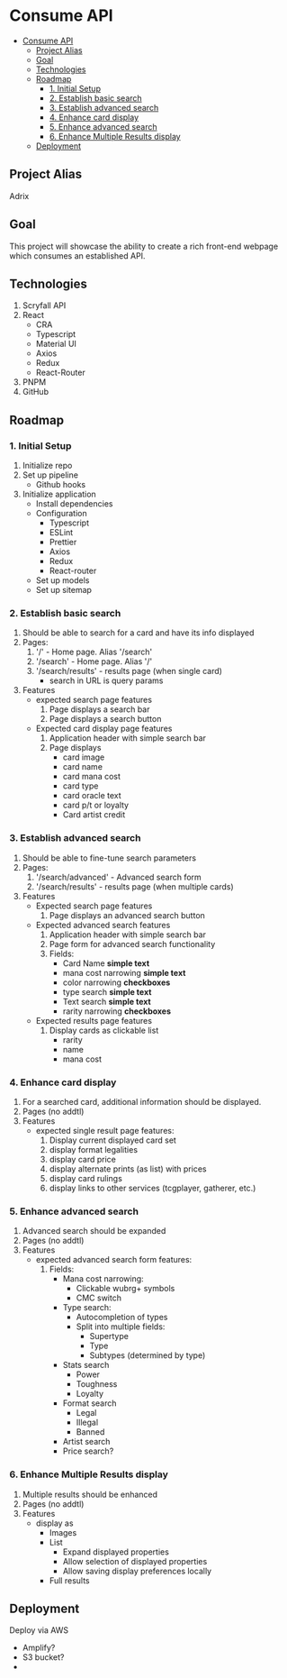 # Consume API

- [Consume API](#consume-api)
  - [Project Alias](#project-alias)
  - [Goal](#goal)
  - [Technologies](#technologies)
  - [Roadmap](#roadmap)
    - [1. Initial Setup](#1-initial-setup)
    - [2. Establish basic search](#2-establish-basic-search)
    - [3. Establish advanced search](#3-establish-advanced-search)
    - [4. Enhance card display](#4-enhance-card-display)
    - [5. Enhance advanced search](#5-enhance-advanced-search)
    - [6. Enhance Multiple Results display](#6-enhance-multiple-results-display)
  - [Deployment](#deployment)

## Project Alias

Adrix

## Goal

This project will showcase the ability to create a rich front-end webpage which consumes an established API.

## Technologies

1. Scryfall API
2. React
   - CRA
   - Typescript
   - Material UI
   - Axios
   - Redux
   - React-Router
3. PNPM
4. GitHub

## Roadmap

### 1. Initial Setup

1. Initialize repo
2. Set up pipeline
   - Github hooks
3. Initialize application
   - Install dependencies
   - Configuration
     - Typescript
     - ESLint
     - Prettier
     - Axios
     - Redux
     - React-router
   - Set up models
   - Set up sitemap

### 2. Establish basic search

1. Should be able to search for a card and have its info displayed
2. Pages:
   1. '/' - Home page. Alias '/search'
   2. '/search' - Home page. Alias '/'
   3. '/search/results' - results page (when single card)
      - search in URL is query params
3. Features
   - expected search page features
     1. Page displays a search bar
     2. Page displays a search button
   - Expected card display page features
     1. Application header with simple search bar
     2. Page displays
        - card image
        - card name
        - card mana cost
        - card type
        - card oracle text
        - card p/t or loyalty
        - Card artist credit

### 3. Establish advanced search

1. Should be able to fine-tune search parameters
2. Pages:
   1. '/search/advanced' - Advanced search form
   2. '/search/results' - results page (when multiple cards)
3. Features
   - Expected search page features
     1. Page displays an advanced search button
   - Expected advanced search features
     1. Application header with simple search bar
     2. Page form for advanced search functionality
     3. Fields:
        - Card Name **simple text**
        - mana cost narrowing **simple text**
        - color narrowing **checkboxes**
        - type search **simple text**
        - Text search **simple text**
        - rarity narrowing **checkboxes**
   - Expected results page features
     1. Display cards as clickable list
        - rarity
        - name
        - mana cost

### 4. Enhance card display

1. For a searched card, additional information should be displayed.
2. Pages (no addtl)
3. Features
   - expected single result page features:
     1. Display current displayed card set
     2. display format legalities
     3. display card price
     4. display alternate prints (as list) with prices
     5. display card rulings
     6. display links to other services (tcgplayer, gatherer, etc.)

### 5. Enhance advanced search

1. Advanced search should be expanded
2. Pages (no addtl)
3. Features
   - expected advanced search form features:
     1. Fields:
        - Mana cost narrowing:
          - Clickable wubrg+ symbols
          - CMC switch
        - Type search:
          - Autocompletion of types
          - Split into multiple fields:
            - Supertype
            - Type
            - Subtypes (determined by type)
        - Stats search
          - Power
          - Toughness
          - Loyalty
        - Format search
          - Legal
          - Illegal
          - Banned
        - Artist search
        - Price search?

### 6. Enhance Multiple Results display

1. Multiple results should be enhanced
2. Pages (no addtl)
3. Features
   - display as
     - Images
     - List
       - Expand displayed properties
       - Allow selection of displayed properties
       - Allow saving display preferences locally
     - Full results

## Deployment

Deploy via AWS

- Amplify?
- S3 bucket?
-
